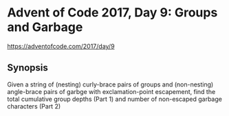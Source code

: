 # Advent of Code 2017, Day 9: Groups and Garbage

https://adventofcode.com/2017/day/9

## Synopsis

Given a string of (nesting) curly-brace pairs of groups and (non-nesting) angle-brace pairs of garbge with exclamation-point escapement, find the total cumulative group depths (Part 1) and number of non-escaped garbage characters (Part 2)
